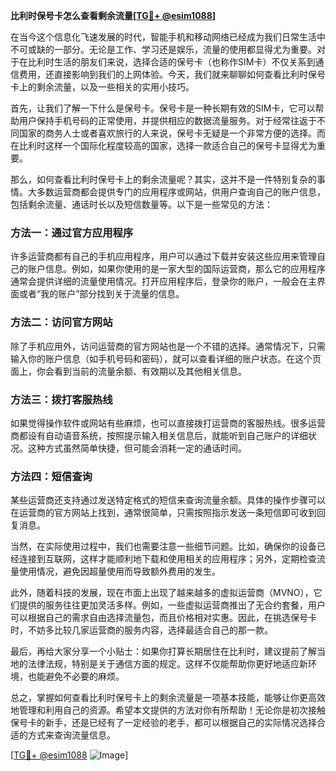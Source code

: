 **比利时保号卡怎么查看剩余流量[[TG💪+ @esim1088](https://t.me/s/esim1088)]**

在当今这个信息化飞速发展的时代，智能手机和移动网络已经成为我们日常生活中不可或缺的一部分。无论是工作、学习还是娱乐，流量的使用都显得尤为重要。对于在比利时生活的朋友们来说，选择合适的保号卡（也称作SIM卡）不仅关系到通信费用，还直接影响到我们的上网体验。今天，我们就来聊聊如何查看比利时保号卡上的剩余流量，以及一些相关的实用小技巧。

首先，让我们了解一下什么是保号卡。保号卡是一种长期有效的SIM卡，它可以帮助用户保持手机号码的正常使用，并提供相应的数据流量服务。对于经常往返于不同国家的商务人士或者喜欢旅行的人来说，保号卡无疑是一个非常方便的选择。而在比利时这样一个国际化程度较高的国家，选择一款适合自己的保号卡显得尤为重要。

那么，如何查看比利时保号卡上的剩余流量呢？其实，这并不是一件特别复杂的事情。大多数运营商都会提供专门的应用程序或网站，供用户查询自己的账户信息，包括剩余流量、通话时长以及短信数量等。以下是一些常见的方法：

### 方法一：通过官方应用程序

许多运营商都有自己的手机应用程序，用户可以通过下载并安装这些应用来管理自己的账户信息。例如，如果你使用的是一家大型的国际运营商，那么它的应用程序通常会提供详细的流量使用情况。打开应用程序后，登录你的账户，一般会在主界面或者“我的账户”部分找到关于流量的信息。

### 方法二：访问官方网站

除了手机应用外，访问运营商的官方网站也是一个不错的选择。通常情况下，只需输入你的账户信息（如手机号码和密码），就可以查看详细的账户状态。在这个页面上，你会看到当前的流量余额、有效期以及其他相关信息。

### 方法三：拨打客服热线

如果觉得操作软件或网站有些麻烦，也可以直接拨打运营商的客服热线。很多运营商都设有自动语音系统，按照提示输入相关信息后，就能听到自己账户的详细状况。这种方式虽然简单快捷，但可能会消耗一定的通话时间。

### 方法四：短信查询

某些运营商还支持通过发送特定格式的短信来查询流量余额。具体的操作步骤可以在运营商的官方网站上找到，通常很简单，只需按照指示发送一条短信即可收到回复消息。

当然，在实际使用过程中，我们也需要注意一些细节问题。比如，确保你的设备已经连接到互联网，这样才能顺利地下载和使用相关的应用程序；另外，定期检查流量使用情况，避免因超量使用而导致额外费用的发生。

此外，随着科技的发展，现在市面上出现了越来越多的虚拟运营商（MVNO），它们提供的服务往往更加灵活多样。例如，一些虚拟运营商推出了无合约套餐，用户可以根据自己的需求自由选择流量包，而且价格相对实惠。因此，在挑选保号卡时，不妨多比较几家运营商的服务内容，选择最适合自己的那一款。

最后，再给大家分享一个小贴士：如果你打算长期居住在比利时，建议提前了解当地的法律法规，特别是关于通信方面的规定。这样不仅能帮助你更好地适应新环境，也能避免不必要的麻烦。

总之，掌握如何查看比利时保号卡上的剩余流量是一项基本技能，能够让你更高效地管理和利用自己的资源。希望本文提供的方法对你有所帮助！无论你是初次接触保号卡的新手，还是已经有了一定经验的老手，都可以根据自己的实际情况选择合适的方式来查询流量信息。

[[TG💪+ @esim1088](https://t.me/s/esim1088) ![Image](https://i.postimg.cc/4NQfJmqS/Snipaste-2025-05-13-00-14-12.png)]